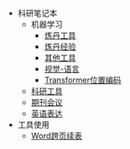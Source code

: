 - 科研笔记本
	- 机器学习
		-  [炼丹工具](科研笔记本/机器学习/炼丹工具.md)
		- [炼丹经验](科研笔记本/机器学习/炼丹经验.md)
		- [其他工具](科研笔记本/机器学习/其他工具.md)
		- [视觉-语言](科研笔记本/机器学习/视觉-语言.md)
		- [Transformer位置编码](科研笔记本/机器学习/位置编码.md)
	- [科研工具](科研笔记本/科研工具.md)
	- [期刊会议](科研笔记本/期刊会议.md)
	- [英语表达](科研笔记本/英语表达.md)
- 工具使用
	- [Word跨页续表](工具使用/Word跨页续表.md)